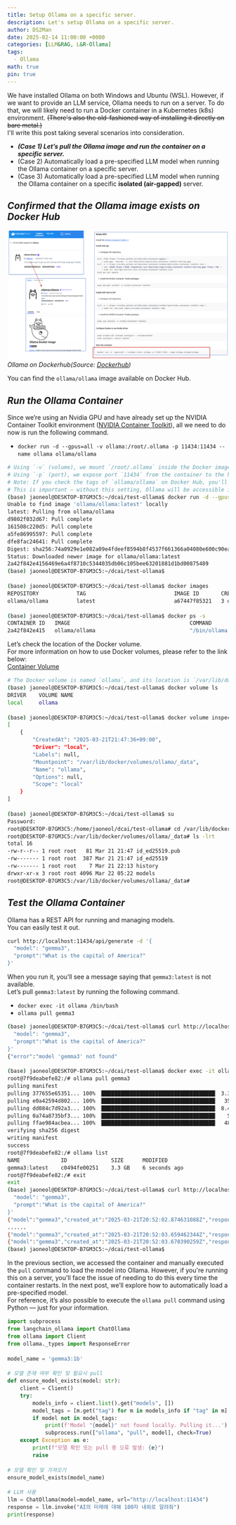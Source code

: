 ```yaml
---
title: Setup Ollama on a specific server.
description: Let's setup Ollama on a specific server.
author: DS2Man
date: 2025-02-14 11:00:00 +0000
categories: [LLM&RAG, L&R-Ollama]
tags:
  - Ollama
math: true
pin: true
---
```


We have installed Ollama on both Windows and Ubuntu (WSL). However, if we want to provide an LLM service, Ollama needs to run on a server. To do that, we will likely need to run a Docker container in a Kubernetes (k8s) environment.  ~~(There's also the old-fashioned way of installing it directly on bare metal.)~~      
I'll write this post taking several scenarios into consideration.

<!--
우리는 ollama를 windows와 Ubuntu(WSL)에 설치해 보았다. 그런데 우리가 LLM 서비스를 하려면 Ollama가 서버에서 동작해야하고 그렇게 하려면 k8s환경에서 docker container를 run해서 진행해야할 것이다.~~(bare metal 에 직접 설치하는 옛날 방식도 있긴하다.)~~ 
몇가지 상황을 고려해서 글을 쓰도록 하겠다.
-->

- _**(Case 1) Let’s pull the Ollama image and run the container on a specific server.**_
- (Case 2) Automatically load a pre-specified LLM model when running the Ollama container on a specific server.
- (Case 3) Automatically load a pre-specified LLM model when running the Ollama container on a specific **isolated (air-gapped)** server.

## *Confirmed that the Ollama image exists on Docker Hub*

![Ollama on Dockerhub](/assets/img/llm&rag/ollama/2025-02-14-Ollama4_1.png)
_Ollama on Dockerhub(Source: [Dockerhub](https://hub.docker.com/r/ollama/ollama/))_

You can find the `ollama/ollama` image available on Docker Hub.    

## *Run the Ollama Container*

Since we’re using an Nvidia GPU and have already set up the NVIDIA Container Toolkit environment ([NVIDIA Container Toolkit](/posts/Docker-Setup6)), all we need to do now is run the following command.

<!--
Dockerhub에 들어가면 ollama/ollama image가 존재하는 것을 확인할 수 있다. 
앞서 Nvidia GPU를 사용하고 있고, NVIDIA Container Tookit 환경구성까지 했기 때문에([NVIDIA Contrainer Toolkit](/posts/Docker-Setup6)), 아래 명령어만 실행하면 된다.
-->

- `docker run -d --gpus=all -v ollama:/root/.ollama -p 11434:11434 --name ollama ollama/ollama`    

```bash
# Using `-v` (volume), we mount `/root/.ollama` inside the Docker image to the `ollama` folder on Ubuntu.
# Using `-p` (port), we expose port `11434` from the container to the host.
# Note: If you check the tags of `ollama/ollama` on Docker Hub, you'll see that `ENV OLLAMA_HOST=0.0.0.0:11434` is set. 
# This is important — without this setting, Ollama will be accessible inside the container, but not from outside the container.
(base) jaoneol@DESKTOP-B7GM3C5:~/dcai/test-ollama$ docker run -d --gpus=all -v ollama:/root/.ollama -p 11434:11434 --name ollama ollama/ollama
Unable to find image 'ollama/ollama:latest' locally
latest: Pulling from ollama/ollama
d9802f032d67: Pull complete
161508c220d5: Pull complete
a5fe86995597: Pull complete
dfe8fac24641: Pull complete
Digest: sha256:74a0929e1e082a09e4fdeef8594b8f4537f661366a04080e600c90ea9f712721
Status: Downloaded newer image for ollama/ollama:latest
2a42f842e4156469e6a4f8710c5344035db06c105bee63201881d1bd00875489
(base) jaoneol@DESKTOP-B7GM3C5:~/dcai/test-ollama$ 

(base) jaoneol@DESKTOP-B7GM3C5:~/dcai/test-ollama$ docker images
REPOSITORY            TAG                            IMAGE ID       CREATED        SIZE
ollama/ollama         latest                         a67447f85321   3 days ago     3.45GB

(base) jaoneol@DESKTOP-B7GM3C5:~/dcai/test-ollama$ docker ps -s
CONTAINER ID   IMAGE                                      COMMAND                  CREATED       STATUS                 PORTS                                                                                      NAMES               SIZE
2a42f842e415   ollama/ollama                              "/bin/ollama serve"      8 hours ago   Up 7 hours             0.0.0.0:11434->11434/tcp, :::11434->11434/tcp                                              ollama              11.4kB (virtual 3.45GB)
```

Let’s check the location of the Docker volume.  
For more information on how to use Docker volumes, please refer to the link below:  
[Container Volume](/posts/Docker-Understanding6)

<!--
docker volume 위치를 파악해보자.
docker volume 사용법은 아래 링크를 참고바란다.
[NVIDIA Contrainer Toolkit](/posts/Docker-Understanding6)
-->

```bash
# The Docker volume is named `ollama`, and its location is `/var/lib/docker/volumes/ollama/_data`.
(base) jaoneol@DESKTOP-B7GM3C5:~/dcai/test-ollama$ docker volume ls
DRIVER    VOLUME NAME
local     ollama

(base) jaoneol@DESKTOP-B7GM3C5:~/dcai/test-ollama$ docker volume inspect ollama
[
    {
        "CreatedAt": "2025-03-21T21:47:36+09:00",
        "Driver": "local",
        "Labels": null,
        "Mountpoint": "/var/lib/docker/volumes/ollama/_data",
        "Name": "ollama",
        "Options": null,
        "Scope": "local"
    }
]

(base) jaoneol@DESKTOP-B7GM3C5:~/dcai/test-ollama$ su
Password:
root@DESKTOP-B7GM3C5:/home/jaoneol/dcai/test-ollama# cd /var/lib/docker/volumes/ollama/_data
root@DESKTOP-B7GM3C5:/var/lib/docker/volumes/ollama/_data# ls -lrt
total 16
-rw-r--r-- 1 root root   81 Mar 21 21:47 id_ed25519.pub
-rw------- 1 root root  387 Mar 21 21:47 id_ed25519
-rw------- 1 root root    7 Mar 21 22:13 history
drwxr-xr-x 3 root root 4096 Mar 22 05:22 models
root@DESKTOP-B7GM3C5:/var/lib/docker/volumes/ollama/_data#
```

## *Test the Ollama Container*

Ollama has a REST API for running and managing models.  
You can easily test it out.

```bash
curl http://localhost:11434/api/generate -d '{
  "model": "gemma3",
  "prompt":"What is the capital of America?"
}'
```

When you run it, you’ll see a message saying that `gemma3:latest` is not available.  
Let’s pull `gemma3:latest` by running the following command.

- `docker exec -it ollama /bin/bash`   
-  `ollama pull gemma3`

```bash
(base) jaoneol@DESKTOP-B7GM3C5:~/dcai/test-ollama$ curl http://localhost:11434/api/generate -d '{
  "model": "gemma3",
  "prompt":"What is the capital of America?"
}'
{"error":"model 'gemma3' not found"

(base) jaoneol@DESKTOP-B7GM3C5:~/dcai/test-ollama$ docker exec -it ollama /bin/bash
root@7f9deabefe82:/# ollama pull gemma3
pulling manifest
pulling 377655e65351... 100% ▕████████████████████████████████████▏ 3.3 GB
pulling e0a42594d802... 100% ▕████████████████████████████████████▏  358 B
pulling dd084c7d92a3... 100% ▕████████████████████████████████████▏ 8.4 KB
pulling 0a74a8735bf3... 100% ▕████████████████████████████████████▏   55 B
pulling ffae984acbea... 100% ▕████████████████████████████████████▏  489 B
verifying sha256 digest
writing manifest
success
root@7f9deabefe82:/# ollama list
NAME             ID              SIZE      MODIFIED
gemma3:latest    c0494fe00251    3.3 GB    6 seconds ago
root@7f9deabefe82:/# exit
exit
(base) jaoneol@DESKTOP-B7GM3C5:~/dcai/test-ollama$ curl http://localhost:11434/api/generate -d '{
  "model": "gemma3",
  "prompt":"What is the capital of America?"
}'
{"model":"gemma3","created_at":"2025-03-21T20:52:02.874631088Z","response":"The","done":false}
......
{"model":"gemma3","created_at":"2025-03-21T20:52:03.659462344Z","response":"?","done":false}
{"model":"gemma3","created_at":"2025-03-21T20:52:03.670390259Z","response":"","done":true,"done_reason":"stop","context":[105,2364,107,3689,563,506,5279,529,5711,236881,106,107,105,4368,107,818,5279,529,506,3640,4184,529,5711,563,5213,42804,236764,622,236761,236780,99382,236743,108,1509,11979,573,9252,529,18693,236761,103453,236743,108,6294,611,1461,531,1281,4658,919,1003,7693,236764,622,236761,236780,236761,653,506,749,236761,236773,236761,3251,236881],"total_duration":8892756097,"load_duration":7656020945,"prompt_eval_count":16,"prompt_eval_duration":439450067,"eval_count":51,"eval_duration":796620275}
(base) jaoneol@DESKTOP-B7GM3C5:~/dcai/test-ollama$
```

In the previous section, we accessed the container and manually executed the `pull` command to load the model into Ollama. However, if you're running this on a server, you'll face the issue of needing to do this every time the container restarts.  In the next post, we’ll explore how to automatically load a pre-specified model.    
For reference, it’s also possible to execute the `ollama pull` command using Python — just for your information.
<!--
위에서는 Ollama에 model을 가져오기 위해서 container에 접속해서 pull 명령어를 직접 실행했다.
만약 서버에서 운영된다면 container 재실행될때마다 봐야하는 문제가 있다.
다음 글에서는 미리 지정한 model을 가져오는 방법을 알아볼 것이다.

참고로 python으로 ollama pull 명령을 할수 있는 방안도 있는데, 참고만 하자.
-->

```python
import subprocess
from langchain_ollama import ChatOllama
from ollama import Client
from ollama._types import ResponseError

model_name = 'gemma3:1b'

# 모델 존재 여부 확인 및 필요시 pull
def ensure_model_exists(model: str):
    client = Client()
    try:
        models_info = client.list().get("models", [])
        model_tags = [m.get("tag") for m in models_info if "tag" in m]
        if model not in model_tags:
            print(f'Model "{model}" not found locally. Pulling it...')
            subprocess.run(["ollama", "pull", model], check=True)
    except Exception as e:
        print(f"모델 확인 또는 pull 중 오류 발생: {e}")
        raise

# 모델 확인 및 가져오기
ensure_model_exists(model_name)

# LLM 사용
llm = ChatOllama(model=model_name, url="http://localhost:11434")
response = llm.invoke("AI의 미래에 대해 100자 내외로 알려줘")
print(response)
```